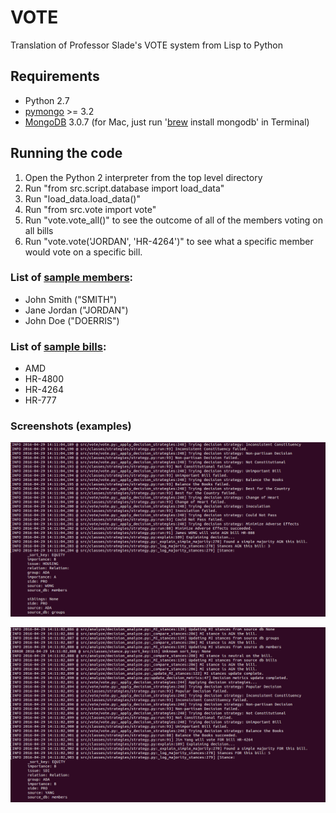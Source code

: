 # VOTE
Translation of Professor Slade's VOTE system from Lisp to Python

## Requirements

- Python 2.7
- [pymongo](http://api.mongodb.org/python/current/installation.html) >= 3.2
- [MongoDB](https://docs.mongodb.org/v3.0/installation/) 3.0.7 (for Mac, just run '[brew](http://brew.sh) install mongodb' in Terminal)

## Running the code

1. Open the Python 2 interpreter from the top level directory
2. Run "from src.script.database import load_data"
3. Run "load_data.load_data()"
4. Run "from src.vote import vote"
5. Run "vote.vote_all()" to see the outcome of all of the members voting on all bills
6. Run "vote.vote('JORDAN', 'HR-4264')" to see what a specific member would vote on a specific bill.

### List of [sample members](https://github.com/WEB3-GForce/VOTE/blob/master/database/dev/members.txt):
- John Smith ("SMITH")
- Jane Jordan ("JORDAN")
- John Doe ("DOERRIS")

### List of [sample bills](https://github.com/WEB3-GForce/VOTE/blob/master/database/dev/bills.txt):
- AMD
- HR-4800
- HR-4264
- HR-777

### Screenshots (examples)
![screenshot 1](https://raw.githubusercontent.com/WEB3-GForce/VOTE/master/screenshot1.png)


![screenshot 2](https://raw.githubusercontent.com/WEB3-GForce/VOTE/master/screenshot2.png)


